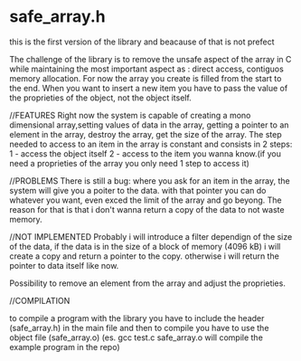 # safe_array.h

this is the first version of the library and beacause of that is not prefect 


The challenge of the library is to remove the unsafe aspect of the array in C while maintaining the most important aspect as : direct access, contiguos memory allocation.
For now the array you create is filled from the start to the end. When you want to insert a new item you have to pass the value of the proprieties of the object, not the object itself.


//FEATURES
Right now the system is capable of creating a mono dimensional array,setting values of data in the array, getting a pointer to an element in the array, destroy the array, get the size of the array.
The step needed to access to an item in the array is constant and consists in 2 steps: 
    1 - access the object itself 
    2 - access to the item you wanna know.(if you need a proprieties of the array you only need 1 step to access it)

//PROBLEMS
There is still a bug: where you ask for an item in the array, the system will give you a poiter to the data.  with that pointer you can do whatever you want, even exced the limit of the array and go beyong.
The reason for that is that i don't wanna return a copy of the data to not waste memory. 



//NOT IMPLEMENTED
Probably i will introduce a filter dependign of the size of the data, if the data is in the size of a block of memory (4096 kB) i will create a copy and return a pointer to the copy. otherwise i will
return the pointer to data itself like now.

Possibility to remove an element from the array and adjust the proprieties.




//COMPILATION

to compile a program with the library you have to include the header (safe_array.h) in the main 
file and then to compile you have to use the object file (safe_array.o) 
(es. gcc test.c safe_array.o will compile the example program in the repo)
